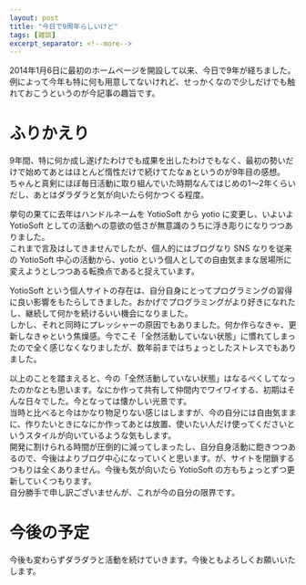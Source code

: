```yaml
---
layout: post
title: "今日で9周年らしいけど"
tags: [雑談]
excerpt_separator: <!--more-->
---
```


2014年1月6日に最初のホームページを開設して以来、今日で9年が経ちました。例によって今年も特に何も用意してないけれど、せっかくなので少しだけでも触れておこうというのが今記事の趣旨です。

<!--more-->  

# ふりかえり

9年間、特に何か成し遂げたわけでも成果を出したわけでもなく、最初の勢いだけで始めてあとはほとんど惰性だけで続けてたなぁというのが9年目の感想。  
ちゃんと真剣にほぼ毎日活動に取り組んでいた時期なんてはじめの1〜2年くらいだし、あとはダラダラと気が向いたら何かつくる程度。  

挙句の果てに去年はハンドルネームを YotioSoft から yotio に変更し、いよいよ YotioSoft としての活動への意欲の低さが無意識のうちに浮き彫りになりつつありました。  
これまで言及はしてきませんでしたが、個人的にはブログなり SNS なりを従来の YotioSoft 中心の活動から、yotio という個人としての自由気ままな居場所に変えようとしつつある転換点であると捉えています。  

YotioSoft という個人サイトの存在は、自分自身にとってプログラミングの習得に良い影響をもたらしてきました。おかげでプログラミングがより好きになれたし、継続して何かを続けるいい機会になりました。  
しかし、それと同時にプレッシャーの原因でもありました。何か作らなきゃ、更新しなきゃという焦燥感。今でこそ「全然活動していない状態」に慣れてしまったので全く感じなくなりましたが、数年前まではちょっとしたストレスでもありました。  

以上のことを踏まえると、今の「全然活動していない状態」はなるべくしてなったのかなとも思います。なにか作って共有して仲間内でワイワイする、初期はそんな日々でした。今となっては懐かしい光景です。  
当時と比べると今はかなり物足りない感じはしますが、今の自分には自由気ままに、作りたいときになにか作ってあとは放置、使いたい人だけ使ってくださいというスタイルが向いているような気もします。  
開発に割けられる時間が圧倒的に減ってしまったし、自分自身活動に飽きつつあるので、今後はよりブログ中心になっていくと思います。が、サイトを閉鎖するつもりは全くありません。今後も気が向いたら YotioSoft の方もちょっとずつ更新していくつもります。  
自分勝手で申し訳ございませんが、これが今の自分の限界です。

# 今後の予定

今後も変わらずダラダラと活動を続けていきます。今後ともよろしくお願いいたします。
